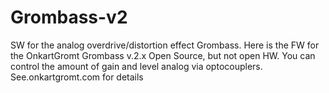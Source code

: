 # Grombass-v2
SW for the analog overdrive/distortion effect Grombass.
Here is the FW for the OnkartGromt Grombass v.2.x
Open Source, but not open HW. 
You can control the amount of gain and level analog via optocouplers. 
See.onkartgromt.com for details
